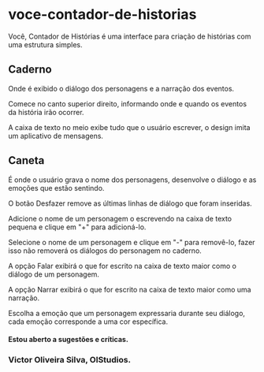 # voce-contador-de-historias
Você, Contador de Histórias é uma interface para criação de histórias com uma estrutura simples.
## Caderno
Onde é exibido o diálogo dos personagens e a narração dos eventos.

Comece no canto superior direito, informando onde e quando os eventos da história irão ocorrer.

A caixa de texto no meio exibe tudo que o usuário escrever, o design imita um aplicativo de mensagens.
## Caneta
É onde o usuário grava o nome dos personagens, desenvolve o diálogo e as emoções que estão sentindo.

O botão Desfazer remove as últimas linhas de diálogo que foram inseridas.

Adicione o nome de um personagem o escrevendo na caixa de texto pequena e clique em "+" para adicioná-lo.

Selecione o nome de um personagem e clique em "-" para removê-lo, fazer isso não removerá os diálogos do personagem no caderno.

A opção Falar exibirá o que for escrito na caixa de texto maior como o diálogo de um personagem.

A opção Narrar exibirá o que for escrito na caixa de texto maior como uma narração.

Escolha a emoção que um personagem expressaria durante seu diálogo, cada emoção corresponde a uma cor específica.
#### Estou aberto a sugestões e críticas.
### Victor Oliveira Silva, OlStudios.
